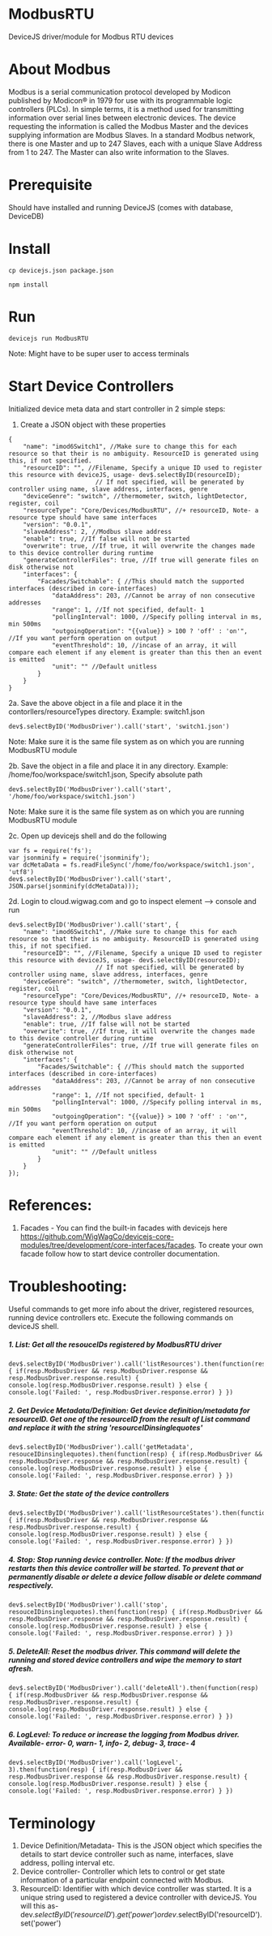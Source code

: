 # ModbusRTU
DeviceJS driver/module for Modbus RTU devices

# About Modbus
Modbus is a serial communication protocol developed by Modicon published by Modicon® in 1979 for use with its programmable logic controllers (PLCs). In simple terms, it is a method used for transmitting information over serial lines between electronic devices. The device requesting the information is called the Modbus Master and the devices supplying information are Modbus Slaves. In a standard Modbus network, there is one Master and up to 247 Slaves, each with a unique Slave Address from 1 to 247. The Master can also write information to the Slaves.

# Prerequisite
Should have installed and running DeviceJS (comes with database, DeviceDB)

# Install
```
cp devicejs.json package.json
```
```
npm install
```

# Run
```
devicejs run ModbusRTU
```
Note: Might have to be super user to access terminals

# Start Device Controllers
Initialized device meta data and start controller in 2 simple steps:

1. Create a JSON object with these properties
```
{
	"name": "imod6Switch1", //Make sure to change this for each resource so that their is no ambiguity. ResourceID is generated using this, if not specified.
	"resourceID": "", //Filename, Specify a unique ID used to register this resource with deviceJS, usage- dev$.selectByID(resourceID);
						// If not specified, will be generated by controller using name, slave address, interfaces, genre
	"deviceGenre": "switch", //thermometer, switch, lightDetector, register, coil
	"resourceType": "Core/Devices/ModbusRTU", //+ resourceID, Note- a resource type should have same interfaces
	"version": "0.0.1",
	"slaveAddress": 2, //Modbus slave address
	"enable": true, //If false will not be started
	"overwrite": true, //If true, it will overwrite the changes made to this device controller during runtime
	"generateControllerFiles": true, //If true will generate files on disk otherwise not
	"interfaces": {
		"Facades/Switchable": { //This should match the supported interfaces (described in core-interfaces)
			"dataAddress": 203, //Cannot be array of non consecutive addresses
			"range": 1, //If not specified, default- 1
			"pollingInterval": 1000, //Specify polling interval in ms, min 500ms
			"outgoingOperation": "{{value}} > 100 ? 'off' : 'on'", //If you want perform operation on output
			"eventThreshold": 10, //incase of an array, it will compare each element if any element is greater than this then an event is emitted
			"unit": "" //Default unitless
		}
	}
}
```

2a. Save the above object in a file and place it in the contorllers/resourceTypes directory. Example: switch1.json
```
dev$.selectByID('ModbusDriver').call('start', 'switch1.json')
```
Note: Make sure it is the same file system as on which you are running ModbusRTU module

2b. Save the object in a file and place it in any directory. Example: /home/foo/workspace/switch1.json, Specify absolute path
```
dev$.selectByID('ModbusDriver').call('start', '/home/foo/workspace/switch1.json')
```
Note: Make sure it is the same file system as on which you are running ModbusRTU module

2c. Open up devicejs shell and do the following
```
var fs = require('fs');
var jsonminify = require('jsonminify');
var dcMetaData = fs.readFileSync('/home/foo/workspace/switch1.json', 'utf8')
dev$.selectByID('ModbusDriver').call('start', JSON.parse(jsonminify(dcMetaData)));
```

2d. Login to cloud.wigwag.com and go to inspect element --> console and run
```
dev$.selectByID('ModbusDriver').call('start', {
	"name": "imod6Switch1", //Make sure to change this for each resource so that their is no ambiguity. ResourceID is generated using this, if not specified.
	"resourceID": "", //Filename, Specify a unique ID used to register this resource with deviceJS, usage- dev$.selectByID(resourceID);
						// If not specified, will be generated by controller using name, slave address, interfaces, genre
	"deviceGenre": "switch", //thermometer, switch, lightDetector, register, coil
	"resourceType": "Core/Devices/ModbusRTU", //+ resourceID, Note- a resource type should have same interfaces
	"version": "0.0.1",
	"slaveAddress": 2, //Modbus slave address
	"enable": true, //If false will not be started
	"overwrite": true, //If true, it will overwrite the changes made to this device controller during runtime
	"generateControllerFiles": true, //If true will generate files on disk otherwise not
	"interfaces": {
		"Facades/Switchable": { //This should match the supported interfaces (described in core-interfaces)
			"dataAddress": 203, //Cannot be array of non consecutive addresses
			"range": 1, //If not specified, default- 1
			"pollingInterval": 1000, //Specify polling interval in ms, min 500ms
			"outgoingOperation": "{{value}} > 100 ? 'off' : 'on'", //If you want perform operation on output
			"eventThreshold": 10, //incase of an array, it will compare each element if any element is greater than this then an event is emitted
			"unit": "" //Default unitless
		}
	}
});
```

# References:

1. Facades - You can find the built-in facades with devicejs here https://github.com/WigWagCo/devicejs-core-modules/tree/development/core-interfaces/facades. To create your own facade follow how to start device controller documentation. 

# Troubleshooting:

Useful commands to get more info about the driver, registered resources, running device controllers etc. Execute the following commands on deviceJS shell.

##### 1. List: Get all the resouceIDs registered by ModbusRTU driver 
```
dev$.selectByID('ModbusDriver').call('listResources').then(function(resp) { if(resp.ModbusDriver && resp.ModbusDriver.response && resp.ModbusDriver.response.result) { console.log(resp.ModbusDriver.response.result) } else { console.log('Failed: ', resp.ModbusDriver.response.error) } }) 
```

##### 2. Get Device Metadata/Definition: Get device definition/metadata for resourceID. Get one of the resourceID from the result of List command and replace it with the string 'resourceIDinsinglequotes'
```
dev$.selectByID('ModbusDriver').call('getMetadata', resouceIDinsinglequotes).then(function(resp) { if(resp.ModbusDriver && resp.ModbusDriver.response && resp.ModbusDriver.response.result) { console.log(resp.ModbusDriver.response.result) } else { console.log('Failed: ', resp.ModbusDriver.response.error) } }) 
```

##### 3. State: Get the state of the device controllers
```
dev$.selectByID('ModbusDriver').call('listResourceStates').then(function(resp) { if(resp.ModbusDriver && resp.ModbusDriver.response && resp.ModbusDriver.response.result) { console.log(resp.ModbusDriver.response.result) } else { console.log('Failed: ', resp.ModbusDriver.response.error) } }) 
```

##### 4. Stop: Stop running device controller. Note: If the modbus driver restarts then this device controller will be started. To prevent that or permanently disable or delete a device follow disable or delete command respectively.
```
dev$.selectByID('ModbusDriver').call('stop', resouceIDinsinglequotes).then(function(resp) { if(resp.ModbusDriver && resp.ModbusDriver.response && resp.ModbusDriver.response.result) { console.log(resp.ModbusDriver.response.result) } else { console.log('Failed: ', resp.ModbusDriver.response.error) } }) 
```

##### 5. DeleteAll: Reset the modbus driver. This command will delete the running and stored device controllers and wipe the memory to start afresh. 
```
dev$.selectByID('ModbusDriver').call('deleteAll').then(function(resp) { if(resp.ModbusDriver && resp.ModbusDriver.response && resp.ModbusDriver.response.result) { console.log(resp.ModbusDriver.response.result) } else { console.log('Failed: ', resp.ModbusDriver.response.error) } }) 
```

##### 6. LogLevel: To reduce or increase the logging from Modbus driver. Available-  error- 0, warn- 1, info- 2, debug- 3, trace- 4
```
dev$.selectByID('ModbusDriver').call('logLevel', 3).then(function(resp) { if(resp.ModbusDriver && resp.ModbusDriver.response && resp.ModbusDriver.response.result) { console.log(resp.ModbusDriver.response.result) } else { console.log('Failed: ', resp.ModbusDriver.response.error) } }) 
```

# Terminology
1. Device Definition/Metadata- This is the JSON object which specifies the details to start device controller such as name, interfaces, slave address, polling interval etc.
2. Device controller- Controller which lets to control or get state information of a particular endpoint connected with Modbus.
3. ResourceID: Identifier with which device controller was started. It is a unique string used to registered a device controller with deviceJS. You will this as- dev$.selectByID('resourceID').get('power') or dev$.selectByID('resourceID').set('power')
